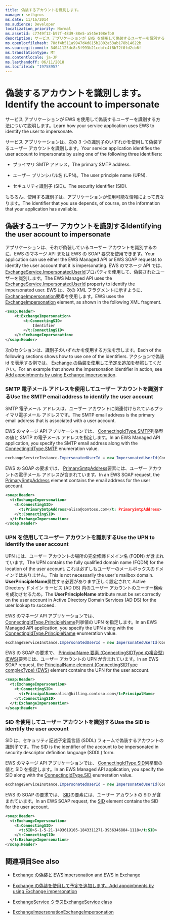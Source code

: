 ```yaml
---
title: 偽装するアカウントを識別します。
manager: sethgros
ms.date: 11/16/2014
ms.audience: Developer
localization_priority: Normal
ms.assetid: c7749f12-b97f-48d9-88e5-a545e108efb0
description: サービス アプリケーションが EWS を使用して偽装するユーザーを識別する方法について説明します。
ms.openlocfilehash: 78df4b511a9947d4d815b2802a53ab178b14622b
ms.sourcegitcommit: 34041125dc8c5f993b21cebfc4f8b72f0fd2cb6f
ms.translationtype: MT
ms.contentlocale: ja-JP
ms.lasthandoff: 06/11/2018
ms.locfileid: "19758957"
---
```

# <a name="identify-the-account-to-impersonate"></a><span data-ttu-id="f3f2b-103">偽装するアカウントを識別します。</span><span class="sxs-lookup"><span data-stu-id="f3f2b-103">Identify the account to impersonate</span></span>

<span data-ttu-id="f3f2b-104">サービス アプリケーションが EWS を使用して偽装するユーザーを識別する方法について説明します。</span><span class="sxs-lookup"><span data-stu-id="f3f2b-104">Learn how your service application uses EWS to identify the user to impersonate.</span></span>
  
<span data-ttu-id="f3f2b-105">サービス アプリケーションは、次の 3 つの識別子のいずれかを使用して偽装するユーザー アカウントを識別します。</span><span class="sxs-lookup"><span data-stu-id="f3f2b-105">Your service application identifies the user account to impersonate by using one of the following three identifiers:</span></span>
  
- <span data-ttu-id="f3f2b-106">プライマリ SMTP アドレス。</span><span class="sxs-lookup"><span data-stu-id="f3f2b-106">The primary SMTP address.</span></span>
    
- <span data-ttu-id="f3f2b-107">ユーザー プリンシパル名 (UPN)。</span><span class="sxs-lookup"><span data-stu-id="f3f2b-107">The user principle name (UPN).</span></span>
    
- <span data-ttu-id="f3f2b-108">セキュリティ識別子 (SID)。</span><span class="sxs-lookup"><span data-stu-id="f3f2b-108">The security identifier (SID).</span></span>
    
<span data-ttu-id="f3f2b-109">もちろん、使用する識別子は、アプリケーションが使用可能な情報によって異なります。</span><span class="sxs-lookup"><span data-stu-id="f3f2b-109">The identifier that you use depends, of course, on the information that your application has available.</span></span>
  
## <a name="identifying-the-user-account-to-impersonate"></a><span data-ttu-id="f3f2b-110">偽装するユーザー アカウントを識別する</span><span class="sxs-lookup"><span data-stu-id="f3f2b-110">Identifying the user account to impersonate</span></span>

<span data-ttu-id="f3f2b-111">アプリケーションは、それが偽装しているユーザー アカウントを識別するのに、EWS のマネージ API または EWS の SOAP 要求を使用できます。</span><span class="sxs-lookup"><span data-stu-id="f3f2b-111">Your application can use either the EWS Managed API or EWS SOAP requests to identify the user account that it is impersonating.</span></span> <span data-ttu-id="f3f2b-112">EWS のマネージ API では、 [ExchangeService.ImpersonatedUserId](http://msdn.microsoft.com/en-us/library/microsoft.exchange.webservices.data.exchangeservice.impersonateduserid.aspx)プロパティを使用して、偽装されたユーザーを識別します。</span><span class="sxs-lookup"><span data-stu-id="f3f2b-112">The EWS Managed API uses the [ExchangeService.ImpersonatedUserId](http://msdn.microsoft.com/en-us/library/microsoft.exchange.webservices.data.exchangeservice.impersonateduserid.aspx) property to identify the impersonated user.</span></span> <span data-ttu-id="f3f2b-113">EWS は、次の XML フラグメントに示すように、 [ExchangeImpersonation](http://msdn.microsoft.com/library/d8cbac49-47d0-4745-a2a7-545d33f8da93%28Office.15%29.aspx)要素を使用します。</span><span class="sxs-lookup"><span data-stu-id="f3f2b-113">EWS uses the [ExchangeImpersonation](http://msdn.microsoft.com/library/d8cbac49-47d0-4745-a2a7-545d33f8da93%28Office.15%29.aspx) element, as shown in the following XML fragment.</span></span> 
  
```XML
<soap:Header>
    <t:ExchangeImpersonation>
        <t:ConnectingSID>
            Identifier
        </t:ConnectingSID>
    </t:ExchangeImpersonation>
</soap:Header>
```

<span data-ttu-id="f3f2b-114">次のセクションは、識別子のいずれかを使用する方法を示します。</span><span class="sxs-lookup"><span data-stu-id="f3f2b-114">Each of the following sections shows how to use one of the identifiers.</span></span> <span data-ttu-id="f3f2b-115">アクションで偽装 id を表示する例では、 [Exchange の偽装を使用して予定を追加](how-to-add-appointments-by-using-exchange-impersonation.md)を参照してください。</span><span class="sxs-lookup"><span data-stu-id="f3f2b-115">For an example that shows the impersonation identifier in action, see [Add appointments by using Exchange impersonation](how-to-add-appointments-by-using-exchange-impersonation.md).</span></span>
  
### <a name="use-the-smtp-email-address-to-identify-the-user-account"></a><span data-ttu-id="f3f2b-116">SMTP 電子メール アドレスを使用してユーザー アカウントを識別する</span><span class="sxs-lookup"><span data-stu-id="f3f2b-116">Use the SMTP email address to identify the user account</span></span>

<span data-ttu-id="f3f2b-117">SMTP 電子メール アドレスは、ユーザー アカウントに関連付けられているプライマリ電子メール アドレスです。</span><span class="sxs-lookup"><span data-stu-id="f3f2b-117">The SMTP email address is the primary email address that is associated with a user account.</span></span>
  
<span data-ttu-id="f3f2b-118">EWS のマネージ API アプリケーションでは、 [ConnectingIdType.SMTP](http://msdn.microsoft.com/en-us/library/microsoft.exchange.webservices.data.connectingidtype.aspx)列挙型の値と SMTP の電子メール アドレスを指定します。</span><span class="sxs-lookup"><span data-stu-id="f3f2b-118">In an EWS Managed API application, you specify the SMTP email address along with the [ConnectingIdType.SMTP](http://msdn.microsoft.com/en-us/library/microsoft.exchange.webservices.data.connectingidtype.aspx) enumeration value.</span></span> 
  
```cs
exchangeServiceInstance.ImpersonatedUserId = new ImpersonatedUserId(ConnectingIdType.SMTP, "alisa@contoso.com");
```

<span data-ttu-id="f3f2b-119">EWS の SOAP の要求では、 [PrimarySmtpAddress](http://msdn.microsoft.com/library/eee79904-9412-4e61-b9b8-aff0ce25fade%28Office.15%29.aspx)要素には、ユーザー アカウントの電子メール アドレスが含まれています。</span><span class="sxs-lookup"><span data-stu-id="f3f2b-119">In an EWS SOAP request, the [PrimarySmtpAddress](http://msdn.microsoft.com/library/eee79904-9412-4e61-b9b8-aff0ce25fade%28Office.15%29.aspx) element contains the email address for the user account.</span></span> 
  
```XML
<soap:Header>
  <t:ExchangeImpersonation>
    <t:ConnectingSID>
      <t:PrimarySmtpAddress>alisa@contoso.com</t: PrimarySmtpAddress>
    </t:ConnectingSID>
  </t:ExchangeImpersonation>
</soap:Header>
```

### <a name="use-the-upn-to-identify-the-user-account"></a><span data-ttu-id="f3f2b-120">UPN を使用してユーザー アカウントを識別する</span><span class="sxs-lookup"><span data-stu-id="f3f2b-120">Use the UPN to identify the user account</span></span>

<span data-ttu-id="f3f2b-121">UPN には、ユーザー アカウントの場所の完全修飾ドメイン名 (FQDN) が含まれています。</span><span class="sxs-lookup"><span data-stu-id="f3f2b-121">The UPN contains the fully qualified domain name (FQDN) for the location of the user account.</span></span> <span data-ttu-id="f3f2b-122">これは必ずしもユーザーのメールボックスのドメインではありません。</span><span class="sxs-lookup"><span data-stu-id="f3f2b-122">This is not necessarily the user's mailbox domain.</span></span> <span data-ttu-id="f3f2b-123">**UserPrincipleName**属性する必要があります正しく設定されて Active Directory ドメイン サービス (AD DS) 内のユーザー アカウントのユーザー検索を成功させるため。</span><span class="sxs-lookup"><span data-stu-id="f3f2b-123">The **UserPrincipleName** attribute must be set correctly on the user account in Active Directory Domain Services (AD DS) for the user lookup to succeed.</span></span> 
  
<span data-ttu-id="f3f2b-124">EWS のマネージ API アプリケーションでは、 [ConnectingIdType.PrincipleName](http://msdn.microsoft.com/en-us/library/microsoft.exchange.webservices.data.connectingidtype.aspx)列挙値の UPN を指定します。</span><span class="sxs-lookup"><span data-stu-id="f3f2b-124">In an EWS Managed API application, you specify the UPN along with the [ConnectingIdType.PrincipleName](http://msdn.microsoft.com/en-us/library/microsoft.exchange.webservices.data.connectingidtype.aspx) enumeration value.</span></span> 
  
```cs
exchangeServiceInstance.ImpersonatedUserId = new ImpersonatedUserId(ConnectingIdType.PrincipleName, "alias@billing.contoso.com");
```

<span data-ttu-id="f3f2b-125">EWS の SOAP の要求で、 [PrincipalName 要素 (ConnectingSIDType の複合型) (EWS)](http://msdn.microsoft.com/library/6aac5388-c971-817b-b0bb-095a2639c6de%28Office.15%29.aspx)要素には、ユーザー アカウントの UPN が含まれています。</span><span class="sxs-lookup"><span data-stu-id="f3f2b-125">In an EWS SOAP request, the [PrincipalName element (ConnectingSIDType complexType) (EWS)](http://msdn.microsoft.com/library/6aac5388-c971-817b-b0bb-095a2639c6de%28Office.15%29.aspx) element contains the UPN for the user account.</span></span> 
  
```XML
<soap:Header>
  <t:ExchangeImpersonation>
    <t:ConnectingSID>
      <t:PrincipalName>alisa@billing.contoso.com</t:PrincipalName>
    </t:ConnectingSID>
  </t:ExchangeImpersonation>
</soap:Header>
```

### <a name="use-the-sid-to-identify-the-user-account"></a><span data-ttu-id="f3f2b-126">SID を使用してユーザー アカウントを識別する</span><span class="sxs-lookup"><span data-stu-id="f3f2b-126">Use the SID to identify the user account</span></span>

<span data-ttu-id="f3f2b-127">SID は、セキュリティ記述子定義言語 (SDDL) フォームで偽装するアカウントの識別子です。</span><span class="sxs-lookup"><span data-stu-id="f3f2b-127">The SID is the identifier of the account to be impersonated in security descriptor definition language (SDDL) form.</span></span>
  
<span data-ttu-id="f3f2b-128">EWS のマネージ API アプリケーションでは、 [ConnectingIdType.SID](http://msdn.microsoft.com/en-us/library/microsoft.exchange.webservices.data.connectingidtype.aspx)列挙型の値と SID を指定します。</span><span class="sxs-lookup"><span data-stu-id="f3f2b-128">In an EWS Managed API application, you specify the SID along with the [ConnectingIdType.SID](http://msdn.microsoft.com/en-us/library/microsoft.exchange.webservices.data.connectingidtype.aspx) enumeration value.</span></span> 
  
```cs
exchangeServiceInstance.ImpersonatedUserId = new ImpersonatedUserId(ConnectingIdType.SID, "S-1-5-21-1493619105-1843311271-3936346804-1118");
```

<span data-ttu-id="f3f2b-129">EWS の SOAP の要求では、 [SID](http://msdn.microsoft.com/library/2f33b29b-163b-4106-a74d-6fb76ec38951%28Office.15%29.aspx)の要素には、ユーザー アカウントの SID が含まれています。</span><span class="sxs-lookup"><span data-stu-id="f3f2b-129">In an EWS SOAP request, the [SID](http://msdn.microsoft.com/library/2f33b29b-163b-4106-a74d-6fb76ec38951%28Office.15%29.aspx) element contains the SID for the user account.</span></span> 
  
```XML
<soap:Header>
  <t:ExchangeImpersonation>
    <t:ConnectingSID>
      <t:SID>S-1-5-21-1493619105-1843311271-3936346804-1118</t:SID>
    </t:ConnectingSID>
  </t:ExchangeImpersonation>
</soap:Header>
```

## <a name="see-also"></a><span data-ttu-id="f3f2b-130">関連項目</span><span class="sxs-lookup"><span data-stu-id="f3f2b-130">See also</span></span>


- [<span data-ttu-id="f3f2b-131">Exchange の偽装と EWS</span><span class="sxs-lookup"><span data-stu-id="f3f2b-131">Impersonation and EWS in Exchange</span></span>](impersonation-and-ews-in-exchange.md)
    
- [<span data-ttu-id="f3f2b-132">Exchange の偽装を使用して予定を追加します。</span><span class="sxs-lookup"><span data-stu-id="f3f2b-132">Add appointments by using Exchange impersonation</span></span>](how-to-add-appointments-by-using-exchange-impersonation.md)
    
- [<span data-ttu-id="f3f2b-133">ExchangeService クラス</span><span class="sxs-lookup"><span data-stu-id="f3f2b-133">ExchangeService class</span></span>](http://msdn.microsoft.com/en-us/library/microsoft.exchange.webservices.data.exchangeservice.aspx)
    
- [<span data-ttu-id="f3f2b-134">ExchangeImpersonation</span><span class="sxs-lookup"><span data-stu-id="f3f2b-134">ExchangeImpersonation</span></span>](http://msdn.microsoft.com/library/d8cbac49-47d0-4745-a2a7-545d33f8da93%28Office.15%29.aspx)
    

